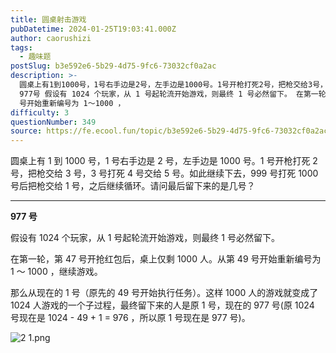```yaml
---
title: 圆桌射击游戏
pubDatetime: 2024-01-25T19:03:41.000Z
author: caorushizi
tags:
  - 趣味题
postSlug: b3e592e6-5b29-4d75-9fc6-73032cf0a2ac
description: >-
  圆桌上有1到1000号，1号右手边是2号，左手边是1000号。1号开枪打死2号，把枪交给3号，3号打死4号交给5号。如此继续下去，999号打死1000号后把枪交给1号，之后继续循环。请问最后留下来的是几号？
  977号 假设有 1024 个玩家，从 1 号起轮流开始游戏，则最终 1 号必然留下。 在第一轮，第 47 号开抢红包后，桌上仅剩 1000 人。从第 49
  号开始重新编号为 1～1000 ，
difficulty: 3
questionNumber: 349
source: https://fe.ecool.fun/topic/b3e592e6-5b29-4d75-9fc6-73032cf0a2ac
---
```


圆桌上有 1 到 1000 号，1 号右手边是 2 号，左手边是 1000 号。1 号开枪打死 2 号，把枪交给 3 号，3 号打死 4 号交给 5 号。如此继续下去，999 号打死 1000 号后把枪交给 1 号，之后继续循环。请问最后留下来的是几号？

---

**977 号**

假设有 1024 个玩家，从 1 号起轮流开始游戏，则最终 1 号必然留下。

在第一轮，第 47 号开抢红包后，桌上仅剩 1000 人。从第 49 号开始重新编号为 1 ～ 1000 ，继续游戏。

那么从现在的 1 号（原先的 49 号开始执行任务）。这样 1000 人的游戏就变成了 1024 人游戏的一个子过程，最终留下来的人是原 1 号，现在的 977 号(原 1024 号现在是 1024 - 49 + 1 = 976 ，所以原 1 号现在是 977 号)。

![2 _1_.png](https://static.ecool.fun//article/f06ea5fd-d89a-470b-9151-4e1fa790326b.png)
